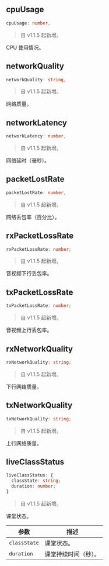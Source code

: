 ## cpuUsage

```typescript
cpuUsage: number,
```

> 自 v1.1.5 起新增。

CPU 使用情况。

## networkQuality

```typescript
networkQuality: string,
```

> 自 v1.1.5 起新增。

网络质量。

## networkLatency

```typescript
networkLatency: number,
```

> 自 v1.1.5 起新增。

网络延时（毫秒）。

## packetLostRate

```typescript
packetLostRate: number,
```

> 自 v1.1.5 起新增。

网络丢包率（百分比）。

## rxPacketLossRate

```typescript
rxPacketLossRate: number;
```

> 自 v1.1.5 起新增。

音视频下行丢包率。

## txPacketLossRate

```typescript
txPacketLossRate: number;
```

> 自 v1.1.5 起新增。

音视频上行丢包率。

## rxNetworkQuality

```typescript
rxNetworkQuality: string;
```

> 自 v1.1.5 起新增。

下行网络质量。

## txNetworkQuality

```typescript
txNetworkQuality: string;
```

> 自 v1.1.5 起新增。

上行网络质量。

## liveClassStatus

```typescript
liveClassStatus: {
  classState: string;
  duration: number;
}
```

> 自 v1.1.5 起新增。

课堂状态。

| 参数         | 描述                 |
| ------------ | -------------------- |
| `classState` | 课堂状态。           |
| `duration`   | 课堂持续时间（秒）。 |
